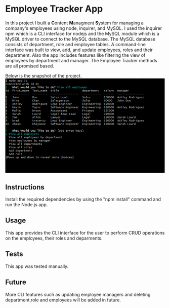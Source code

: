 # Employee Tracker App

In this project I built a **C**ontent **M**anagment
**S**ystem for managing a company's employees using node, inquirer, and MySQL. I used the inquirer npm which is a CLI interface for nodejs and the MySQL module which is a MySQL driver to connect to the MySQL database. The MySQL database consists of department, role and employee tables. A command-line interface was built to view, add, and update employees, roles and their department. Also the app includes features like filtering the view of employees by department and manager. The Employee Tracker methods are all promised based.

Below is the snapshot of the project.
![Employee Tracker App](Assets/employeeTracker.PNG)

## Instructions

Install the required dependencies by using the "npm install" command and run the Node.js app.


## Usage
This app provides the CLI interface for the user to perform CRUD operations on the employees, their roles and deparments.

## Tests
This app was tested manually.

## Future
More CLI features such as updating employee managers and deleting department,role and employees will be added in future.


  
  


















